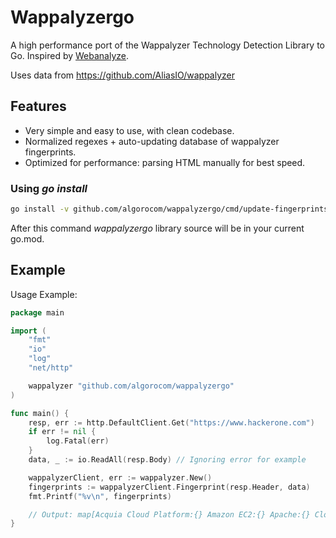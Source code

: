 # Wappalyzergo

A high performance port of the Wappalyzer Technology Detection Library to Go. Inspired by [Webanalyze](https://github.com/rverton/webanalyze).

Uses data from https://github.com/AliasIO/wappalyzer

## Features

- Very simple and easy to use, with clean codebase.
- Normalized regexes + auto-updating database of wappalyzer fingerprints.
- Optimized for performance: parsing HTML manually for best speed.

### Using *go install*

```sh
go install -v github.com/algorocom/wappalyzergo/cmd/update-fingerprints@latest
```

After this command *wappalyzergo* library source will be in your current go.mod.

## Example
Usage Example:

``` go
package main

import (
	"fmt"
	"io"
	"log"
	"net/http"

	wappalyzer "github.com/algorocom/wappalyzergo"
)

func main() {
	resp, err := http.DefaultClient.Get("https://www.hackerone.com")
	if err != nil {
		log.Fatal(err)
	}
	data, _ := io.ReadAll(resp.Body) // Ignoring error for example

	wappalyzerClient, err := wappalyzer.New()
	fingerprints := wappalyzerClient.Fingerprint(resp.Header, data)
	fmt.Printf("%v\n", fingerprints)

	// Output: map[Acquia Cloud Platform:{} Amazon EC2:{} Apache:{} Cloudflare:{} Drupal:{} PHP:{} Percona:{} React:{} Varnish:{}]
}
```
